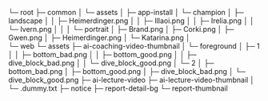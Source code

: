 
└─ root
   ├─ common
   │  └─ assets
   │     ├─ app-install
   │     └─ champion
   │        ├─ landscape
   │        │  ├─ Heimerdinger.png
   │        │  ├─ Illaoi.png
   │        │  ├─ Irelia.png
   │        │  └─ Ivern.png
   │        │
   │        └─ portrait
   │           ├─ Brand.png
   │           ├─ Corki.png
   │           ├─ Gwen.png
   │           ├─ Heimerdinger.png
   │           └─ Katarina.png
   │           
   └─ web
      └─ assets
         ├─ ai-coaching-video-thumbnail
         │  └─ foreground
         │     ├─ 1
         │     │  ├─ bottom_bad.png
         │     │  ├─ bottom_good.png
         │     │  ├─ dive_block_bad.png
         │     │  └─ dive_block_good.png
         │     └─ 2
         │        ├─ bottom_bad.png
         │        ├─ bottom_good.png
         │        ├─ dive_block_bad.png
         │        └─ dive_block_good.png
         ├─ ai-lecture-video
         ├─ ai-lecture-video-thumbnail
         │  └─ .dummy.txt
         ├─ notice
         ├─ report-detail-bg
         └─ report-thumbnail

```
